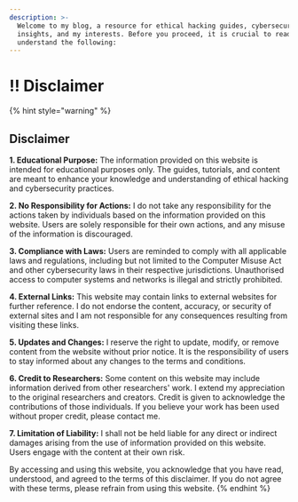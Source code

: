 ```yaml
---
description: >-
  Welcome to my blog, a resource for ethical hacking guides, cybersecurity
  insights, and my interests. Before you proceed, it is crucial to read and
  understand the following:
---
```


# ‼️ Disclaimer

{% hint style="warning" %}
## Disclaimer

**1. Educational Purpose:** The information provided on this website is intended for educational purposes only. The guides, tutorials, and content are meant to enhance your knowledge and understanding of ethical hacking and cybersecurity practices.

**2. No Responsibility for Actions:** I do not take any responsibility for the actions taken by individuals based on the information provided on this website. Users are solely responsible for their own actions, and any misuse of the information is discouraged.

**3. Compliance with Laws:** Users are reminded to comply with all applicable laws and regulations, including but not limited to the Computer Misuse Act and other cybersecurity laws in their respective jurisdictions. Unauthorised access to computer systems and networks is illegal and strictly prohibited.

**4. External Links:** This website may contain links to external websites for further reference. I do not endorse the content, accuracy, or security of external sites and I am not responsible for any consequences resulting from visiting these links.

**5. Updates and Changes:** I reserve the right to update, modify, or remove content from the website without prior notice. It is the responsibility of users to stay informed about any changes to the terms and conditions.

**6. Credit to Researchers:** Some content on this website may include information derived from other researchers' work. I extend my appreciation to the original researchers and creators. Credit is given to acknowledge the contributions of those individuals. If you believe your work has been used without proper credit, please contact me.

**7. Limitation of Liability:** I shall not be held liable for any direct or indirect damages arising from the use of information provided on this website. Users engage with the content at their own risk.

By accessing and using this website, you acknowledge that you have read, understood, and agreed to the terms of this disclaimer. If you do not agree with these terms, please refrain from using this website.
{% endhint %}

